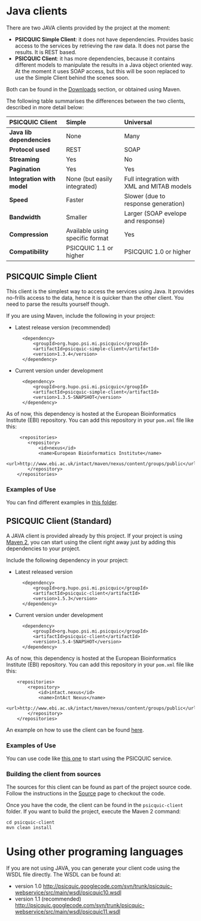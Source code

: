 # Java clients #

There are two JAVA clients provided by the project at the moment:

  * **PSICQUIC Simple Client**: it does not have dependencies. Provides basic access to the services by retrieving the raw data. It does not parse the results. It is REST based.
  * **PSICQUIC Client**: it has more dependencies, because it contains different models to manipulate the results in a Java object oriented way. At the moment it uses SOAP access, but this will be soon replaced to use the Simple Client behind the scenes soon.

Both can be found in the [Downloads](http://code.google.com/p/psicquic/downloads/list) section, or obtained using Maven.

The following table summarises the differences between the two clients, described in more detail below:

| **PSICQUIC Client** | **Simple**	| **Universal** |
|:--------------------|:-----------|:--------------|
| **Java lib dependencies**	| None	| Many |
| **Protocol used**	| REST	| SOAP |
| **Streaming**	| Yes	| No |
| **Pagination**	| Yes	| Yes |
| **Integration with model**	| None (but easily integrated)	| Full integration with XML and MITAB models |
| **Speed**	| Faster	| Slower (due to response generation) |
| **Bandwidth**	| Smaller	| Larger (SOAP evelope and response) |
| **Compression**	| Available using specific format	| Yes |
| **Compatibility**	| PSICQUIC 1.1 or higher	| PSICQUIC 1.0 or higher |

## PSICQUIC Simple Client ##

This client is the simplest way to access the services using Java. It provides no-frills access to the data, hence it is quicker than the other client. You need to parse the results yourself though.

If you are using Maven, include the following in your project:

  * Latest release version (recommended)

```
      <dependency>
          <groupId>org.hupo.psi.mi.psicquic</groupId>
          <artifactId>psicquic-simple-client</artifactId>
          <version>1.3.4</version>
      </dependency>
```

  * Current version under development

```
      <dependency>
          <groupId>org.hupo.psi.mi.psicquic</groupId>
          <artifactId>psicquic-simple-client</artifactId>
          <version>1.3.5-SNAPSHOT</version>
      </dependency>
```

As of now, this dependency is hosted at the European Bioinformatics Institute (EBI) repository. You can add this repository in your `pom.xml` file like this:

```
     <repositories>
        <repository>
            <id>nexus</id>
            <name>European Bioinformatics Institute</name>
            <url>http://www.ebi.ac.uk/intact/maven/nexus/content/groups/public</url>
        </repository>
    </repositories>
```

### Examples of Use ###

You can find different examples in [this folder](https://github.com/PSICQUIC/psicquic-simple-client/tree/master/src/example/java/org/hupo/psi/mi/psicquic/wsclient).

## PSICQUIC Client (Standard) ##

A JAVA client is provided already by this project. If your project is using [Maven 2](http://maven.apache.org),  you can start using the client right away just by adding this dependencies to your project.

Include the following dependency in your project:

  * Latest released version

```
      <dependency>
          <groupId>org.hupo.psi.mi.psicquic</groupId>
          <artifactId>psicquic-client</artifactId>
          <version>1.5.3</version>
      </dependency>
```

  * Current version under development

```
      <dependency>
          <groupId>org.hupo.psi.mi.psicquic</groupId>
          <artifactId>psicquic-client</artifactId>
          <version>1.5.4-SNAPSHOT</version>
      </dependency>
```

As of now, this dependency is hosted at the European Bioinformatics Institute (EBI) repository. You can add this repository in your `pom.xml` file like this:

```
    <repositories>
        <repository>
            <id>intact.nexus</id>
            <name>IntAct Nexus</name>
            <url>http://www.ebi.ac.uk/intact/maven/nexus/content/groups/public</url>
        </repository>
    </repositories>
```

An example on how to use the client can be found [here](http://code.google.com/p/psicquic/source/browse/trunk/psicquic-client/src/example/java/org/hupo/psi/mi/psicquic/example/PsicquicClientExample.java).


### Examples of Use ###

You can use code like [this one](http://code.google.com/p/psicquic/source/browse/trunk/psicquic-client/src/example/java/org/hupo/psi/mi/psicquic/example/PsicquicClientExample.java) to start using the PSICQUIC service.

### Building the client from sources ###

The sources for this client can be found as part of the project source code. Follow the instructions in the [Source](http://code.google.com/p/psicquic/source/checkout) page to checkout the code.

Once you have the code, the client can be found in the `psicquic-client` folder. If you want to build the project, execute the Maven 2 command:

```
cd psicquic-client
mvn clean install
```

# Using other programing languages #

If you are not using JAVA, you can generate your client code using the WSDL file directly. The WSDL can be found at:

  * version 1.0
http://psicquic.googlecode.com/svn/trunk/psicquic-webservice/src/main/wsdl/psicquic10.wsdl
  * version 1.1 (recommended)
http://psicquic.googlecode.com/svn/trunk/psicquic-webservice/src/main/wsdl/psicquic11.wsdl